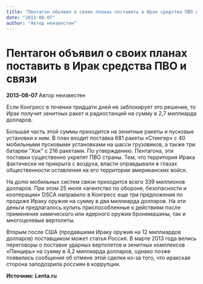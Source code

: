 ```yaml
---
title: "Пентагон объявил о своих планах поставить в Ирак средства ПВО и связи"
date: "2013-08-07"
author: "Автор неизвестен"
---
```


# Пентагон объявил о своих планах поставить в Ирак средства ПВО и связи

**2013-08-07** Автор неизвестен

Если Конгресс в течении тридцати дней не заблокирует это решение, то Ирак получит зенитных ракет и радиостанций на сумму в 2,7 миллиарда долларов.

Большая часть этой суммы приходится на зенитные ракеты и пусковые установки к ним. В план входит поставка 681 ракеты «Стингер» с 40 мобильными пусковыми установками на шасси грузовиков, а также три батареи "Хок" с 216 ракетами. По утверждению. Пентагона, эти поставки существенно укрепят ПВО страны. Тем, что территория Ирака фактически не прикрыта с воздуха, власти оправдывали в глазах общественности оставления на его территории американских войск.

На долю мобильных систем связи приходится всего 339 миллионов долларов. При этом 25 июля «агентство по обороне, безопасности и кооперации» DSCA направило в Конгресс еще три предложения по продаже Ираку оружия на сумму в два миллиарда долларов. На эти деньги предлагалось купить приспособленные к действиям после применения химического или ядерного оружия бронемашины, так и многоцелевые вертолеты.

Вторым после США (продавшими Ираку оружия на 12 миллиардов долларов) поставщиком может статья Россия. В марте 2013 года велись переговоры о поставке ударных вертолетов и зенитных комплексов «Панцирь» на сумму в 4,2 миллиарда долларов, однако позже появились сообщения об отмене этой сделки из-за того, что иракская сторона заподозрила россиян в коррупции.

**Источник: Lenta.ru**